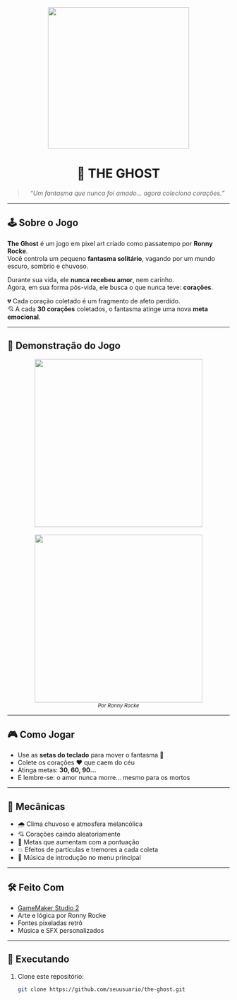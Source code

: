<div align="center">

<img src="https://github.com/user-attachments/assets/d23c492d-97d2-43ff-8ddb-7216fb9d4b43" width="320px" />

# 👻 THE GHOST
> *“Um fantasma que nunca foi amado… agora coleciona corações.”*

</div>

---

## 🕹️ Sobre o Jogo

**The Ghost** é um jogo em pixel art criado como passatempo por **Ronny Rocke**.  
Você controla um pequeno **fantasma solitário**, vagando por um mundo escuro, sombrio e chuvoso.

Durante sua vida, ele **nunca recebeu amor**, nem carinho.  
Agora, em sua forma pós-vida, ele busca o que nunca teve: **corações**.

💔 Cada coração coletado é um fragmento de afeto perdido.  
💘 A cada **30 corações** coletados, o fantasma atinge uma nova **meta emocional**.

---

## 📸 Demonstração do Jogo

<div align="center">
  <img src="https://github.com/user-attachments/assets/2754ec97-11cd-471d-9b15-13b5123656ff" width="380px" />
  <br><br>
  <img src="https://github.com/user-attachments/assets/847d7396-8e1e-4bc1-98e7-a2264472f6bf" width="380px" />
  <br>
  <sub><i>Por Ronny Rocke</i></sub>
</div>

---

## 🎮 Como Jogar

- Use as **setas do teclado** para mover o fantasma 🧭  
- Colete os corações ❤️ que caem do céu  
- Atinga metas: **30, 60, 90...**  
- E lembre-se: o amor nunca morre… mesmo para os mortos

---

## 🧠 Mecânicas

- 🌧️ Clima chuvoso e atmosfera melancólica  
- 💘 Corações caindo aleatoriamente  
- 🎯 Metas que aumentam com a pontuação  
- 💥 Efeitos de partículas e tremores a cada coleta  
- 🎵 Música de introdução no menu principal

---

## 🛠️ Feito Com

- [GameMaker Studio 2](https://www.yoyogames.com/gamemaker)  
- Arte e lógica por Ronny Rocke  
- Fontes pixeladas retrô  
- Música e SFX personalizados

---

## 📂 Executando

1. Clone este repositório:
   ```bash
   git clone https://github.com/seuusuario/the-ghost.git
